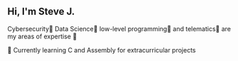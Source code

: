 ## Hi, I'm Steve J.
Cybersecurity🦠 Data Science🔬 low-level programming🔌 and telematics📶 are my areas of expertise 💪

🌱 Currently learning C and Assembly for extracurricular projects


<!--

- 🔭 I’m currently working on ...
- 👯 I’m looking to collaborate on ...
- 🤔 I’m looking for help with ...
- 💬 Ask me about ...
- 📫 How to reach me: ...
- 😄 Pronouns: ...
- ⚡ Fun fact: ...
-->
